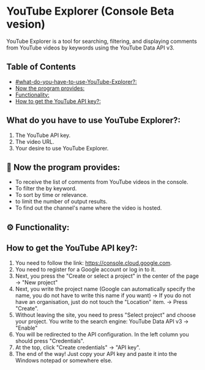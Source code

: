 # YouTube Explorer (Console Beta vesion)  

YouTube Explorer is a tool for searching, filtering, and displaying comments from YouTube videos by keywords using the YouTube Data API v3.  

## Table of Contents  

- [#what-do-you-have-to-use-YouTube-Explorer?:](https://github.com/Valentin-Kolesnikov/YouTubeSearcher#:~:text=YouTube%20API%20key%3F%3A-,What%20do%20you%20have%20to%20use%20YouTube%20Explorer%3F%3A,-The%20YouTube%20API)
- [Now the program provides:](#now-the-program-provides:)
- [Functionality:](#functionality:)
- [How to get the YouTube API key?:](#how-to-get-the-YouTube-API-key?:)


## What do you have to use YouTube Explorer?:  
1. The YouTube API key.
2. The video URL.
3. Your desire to use YouTube Explorer.

## 📌 Now the program provides:  
- To receive the list of comments from YouTube videos in the console.
- To filter the by keyword.
- To sort by time or relevance.
- to limit the number of output results.
- To find out the channel's name where the video is hosted.

## ⚙️ Functionality:  










## How to get the YouTube API key?:  
1. You need to follow the link: https://console.cloud.google.com.
2. You need to register for a Google account or log in to it.
3. Next, you press the "Create or select a project" in the center of the page → "New project"
4. Next, you write the project name (Google can automatically specify the name, you do not have to write this name if you want) → If you do not have an organisation, just do not touch the "Location" item. → Press "Create".
5. Without leaving the site, you need to press "Select project" and choose your project. You write to the search engine: YouTube Data API v3 → "Enable"
6. You will be redirected to the API configuration. In the left column you should press "Credentials".
7. At the top, click "Create credentials" → "API key".
8. The end of the way! Just copy your API key and paste it into the Windows notepad or somewhere else.
